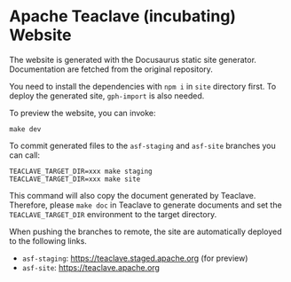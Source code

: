 # Apache Teaclave (incubating) Website

The website is generated with the Docusaurus static site generator. Documentation
are fetched from the original repository.

You need to install the dependencies with `npm i` in `site` directory first. To
deploy the generated site, `gph-import` is also needed.

To preview the website, you can invoke:

```
make dev
```

To commit generated files to the `asf-staging` and `asf-site` branches you can call:

```
TEACLAVE_TARGET_DIR=xxx make staging
TEACLAVE_TARGET_DIR=xxx make site
```

This command will also copy the document generated by Teaclave. Therefore,
please `make doc` in Teaclave to generate documents and set the
`TEACLAVE_TARGET_DIR` environment to the target directory.

When pushing the branches to remote, the site are automatically deployed to the following links.
- `asf-staging`: https://teaclave.staged.apache.org (for preview)
- `asf-site`: https://teaclave.apache.org
